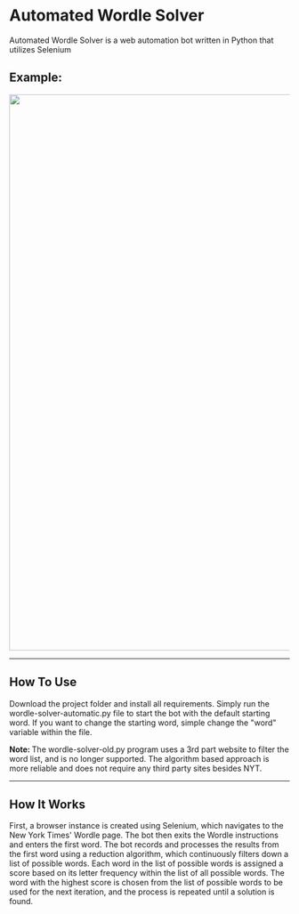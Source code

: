 # Automated Wordle Solver

Automated Wordle Solver is a web automation bot written in Python that utilizes Selenium <br>
## Example:

<img src="./example-video.gif" width="1000px">

-----------------------------------------

## How To Use

Download the project folder and install all requirements. Simply run the wordle-solver-automatic.py file to
start the bot with the default starting word. If you want to change the starting word, simple change the "word"
variable within the file.

<b>Note: </b>The wordle-solver-old.py program uses a 3rd part website to filter the word list, and is no longer supported.
The algorithm based approach is more reliable and does not require any third party sites besides NYT.

-----------------------------------------

## How It Works

First, a browser instance is created using Selenium, which navigates to the New York Times' Wordle page. The bot then exits the Wordle instructions and enters the first word. The bot records and processes the results from the first word using a reduction algorithm, which continuously filters down a list of possible words. Each word in the list of possible words is assigned a score based on its letter frequency within the list of all possible words. The word with the highest score is chosen from the list of possible words to be used for the next iteration, and the process is repeated until a solution is found.


